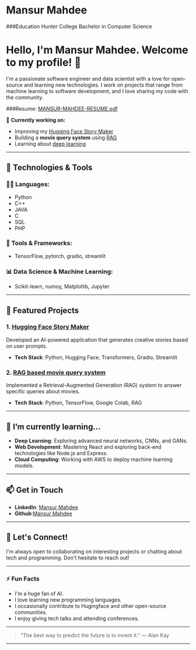 # Mansur Mahdee

###Education 
Hunter College
Bachelor in Computer Science
# Hello, I'm Mansur Mahdee. Welcome to my profile! 👋

I'm a passionate software engineer and data scientist with a love for open-source and learning new technologies. I work on projects that range from machine learning to software development, and I love sharing my code with the community.

###Resume: [MANSUR-MAHDEE-RESUME.pdf](https://github.com/user-attachments/files/17783557/MANSUR-MAHDEE-RESUME.pdf)

🚀 **Currently working on:**  
- Improving my [Hugging Face Story Maker]([https://huggingface.co/username/your-huggingface-repo](https://huggingface.co/spaces/mahdee987/MS-GPT))  
- Building a **movie query system** using [RAG](https://colab.research.google.com/drive/1WE18iVHm_QODDtgwQ_Y8sbA1VFyEv3vp?usp=sharing)  
- Learning about [deep learning](https://www.tensorflow.org/)

---

## 🔧 Technologies & Tools

### 🧑‍💻 Languages:
- Python
- C++
- JAVA
- C
- SQL
- PHP

### 🚀 Tools & Frameworks:
- TensorFlow, pytorch, gradio, streamlit

### 📊 Data Science & Machine Learning:
- Scikit-learn, numoy, Matplotlib, Jupyter

---

## 💼 Featured Projects

### 1. [Hugging Face Story Maker]([https://huggingface.co/username/your-huggingface-repo](https://huggingface.co/spaces/mahdee987/MS-GPT))
Developed an AI-powered application that generates creative stories based on user prompts.

- **Tech Stack**: Python, Hugging Face, Transformers, Gradio, Streamlit

### 2. [RAG based movie query system](https://colab.research.google.com/drive/1WE18iVHm_QODDtgwQ_Y8sbA1VFyEv3vp?usp=sharing)
Implemented a Retrieval-Augmented Generation (RAG) system to answer specific queries about
movies.

- **Tech Stack**: Python, TensorFlow, Google Colab, RAG

---

  

## 🌱 I’m currently learning...

- **Deep Learning**: Exploring advanced neural networks, CNNs, and GANs.
- **Web Development**: Mastering React and exploring back-end technologies like Node.js and Express.
- **Cloud Computing**: Working with AWS to deploy machine learning models.

---

## 📫 Get in Touch

- **LinkedIn**: [Mansur Mahdee](https://www.linkedin.com/in/mansur-mahdee-880204231/)
- **Github**:[Mansur Mahdee](https://github.com/Mansur-Mahdee)

---

## 💬 Let's Connect!

I'm always open to collaborating on interesting projects or chatting about tech and programming. Don't hesitate to reach out!

---

### ⚡ Fun Facts

- I'm a huge fan of AI.
- I love learning new programming languages.
- I occasionally contribute to Hugingface and other open-source communities.
- I enjoy giving tech talks and attending conferences.

---

> “The best way to predict the future is to invent it.” — Alan Kay

---




